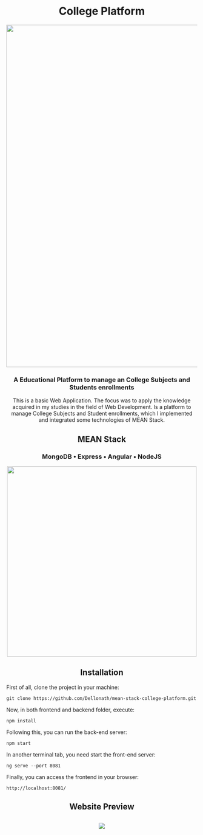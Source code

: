 <h1 align="center">
    College Platform
</h1>

<p align="center">
    <img width="900px" src="https://user-images.githubusercontent.com/56659549/172209635-2a57a4ec-127f-469a-bd18-45d9e013c3a3.png">
</p>

<h3 align="center">
    A Educational Platform to manage an College Subjects and Students enrollments
</h3>

<p align="center">
    This is a basic Web Application. The focus was to apply the knowledge acquired in my studies in the field of Web Development. Is a platform to manage College Subjects and Student enrollments, which I implemented and integrated some technologies of MEAN Stack.
</p>

<h2 align="center">
    MEAN Stack <br>
</h2>
<h3 align="center">
    MongoDB • Express • Angular • NodeJS
</h3>

<p align="center">
    <img width="500px" src="https://user-images.githubusercontent.com/56659549/172208621-bddd53d0-1ffb-464e-be91-5d57764b3544.png">
</p>

<h2 align="center">
    Installation
</h2>

First of all, clone the project in your machine:

```terminal
git clone https://github.com/Dellonath/mean-stack-college-platform.git
```

Now, in both frontend and backend folder, execute:
```terminal
npm install
```

Following this, you can run the back-end server:
```terminal
npm start
```

In another terminal tab, you need start the front-end server:
```terminal	
ng serve --port 8081
```

Finally, you can access the frontend in your browser:
```terminal
http://localhost:8081/
```



<h2 align="center">
    Website Preview
</h2>

<h2>
    <p align="center">
        <img src="https://user-images.githubusercontent.com/56659549/172211054-9d789475-3f71-496f-b0e7-edf6e32f657e.png">
    </p>
</h2>
